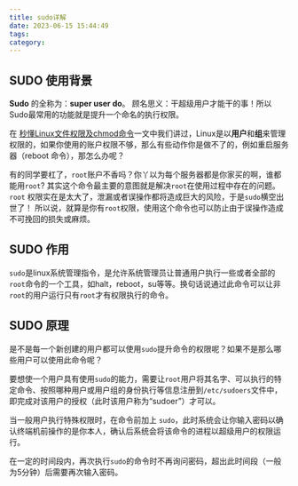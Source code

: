 ```yaml
---
title: sudo详解
date: 2023-06-15 15:44:49
tags:
category:
---
```




## SUDO 使用背景

**Sudo** 的全称为：**super user do**。 顾名思义：干超级用户才能干的事！所以Sudo最常用的功能就是提升一个命名的执行权限。

在 [秒懂Linux文件权限及chmod命令](https://link.zhihu.com/?target=https%3A//blog.csdn.net/ShuSheng0007/article/details/105343009)一文中我们讲过，Linux是以**用户**和**组**来管理权限的，如果你使用的账户权限不够，那么有些动作你是做不了的，例如重启服务器（reboot 命令），那怎么办呢？

有的同学要杠了，`root`账户不香吗？你丫以为每个服务器都是你家买的啊，谁都能用`root`? 其实这个命令最主要的意图就是解决`root`在使用过程中存在的问题。`root` 权限实在是太大了，泄漏或者误操作都将造成巨大的风险，于是`sudo`横空出世了！ 所以说，就算是你有`root`权限，使用这个命令也可以防止由于误操作造成不可挽回的损失或麻烦。

## SUDO 作用

`sudo`是linux系统管理指令，是允许系统管理员让普通用户执行一些或者全部的`root`命令的一个工具，如halt，reboot，su等等。换句话说通过此命令可以让非`root`的用户运行只有`root`才有权限执行的命令。

## SUDO 原理

是不是每一个新创建的用户都可以使用`sudo`提升命令的权限呢？如果不是那么哪些用户可以使用此命令呢？

要想使一个用户具有使用`sudo`的能力，需要让`root`用户将其名字、可以执行的特定命令、按照哪种用户或用户组的身份执行等信息注册到`/etc/sudoers`文件中，即完成对该用户的授权（此时该用户称为“sudoer”）才可以。

当一般用户执行特殊权限时，在命令前加上 `sudo`，此时系统会让你输入密码以确认终端机前操作的是你本人，确认后系统会将该命令的进程以超级用户的权限运行。

在一定的时间段内，再次执行`sudo`的命令时不再询问密码，超出此时间段（一般为5分钟）后需要再次输入密码。
